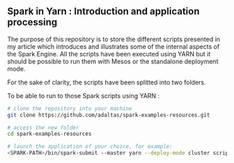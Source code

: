 ## Spark in Yarn : Introduction and application processing

The purpose of this repository is to store the different scripts presented in my article which introduces and illustrates some of the internal aspects of the Spark Engine. All the scripts have been executed using YARN but it should be possible to run them with Mesos or the standalone deployment mode.

For the sake of clarity, the scripts have been splitted into two folders.

To be able to run to those Spark scripts using YARN : 

```bash
# clone the repository into your machine 
git clone https://github.com/adaltas/spark-examples-resources.git

# access the new folder
cd spark-examples-resources

# launch the application of your choice, for example: 
<SPARK-PATH>/bin/spark-submit --master yarn --deploy-mode cluster scripts_countTrip/query_4executors.py
